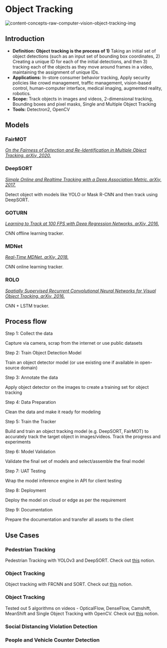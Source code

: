 # Object Tracking

![content-concepts-raw-computer-vision-object-tracking-img](https://user-images.githubusercontent.com/62965911/216822794-bbebf98d-269b-46f7-bd51-aa9f417105c8.png)

## Introduction

- **Definition: Object tracking is the process of 1)** Taking an initial set of object detections (such as an input set of bounding box coordinates, 2) Creating a unique ID for each of the initial detections, and then 3) tracking each of the objects as they move around frames in a video, maintaining the assignment of unique IDs.
- **Applications:** In-store consumer behavior tracking, Apply security policies like crowd management, traffic management, vision-based control, human-computer interface, medical imaging, augmented reality, robotics.
- **Scope:** Track objects in images and videos, 2-dimensional tracking, Bounding boxes and pixel masks, Single and Multiple Object Tracking
- **Tools:** Detectron2, OpenCV

## Models

### FairMOT

*[On the Fairness of Detection and Re-Identification in Multiple Object Tracking. arXiv, 2020.](https://arxiv.org/abs/2004.01888)*

### DeepSORT

*[Simple Online and Realtime Tracking with a Deep Association Metric. arXiv, 2017.](https://arxiv.org/abs/1703.07402)*

Detect object with models like YOLO or Mask R-CNN and then track using DeepSORT.

### GOTURN

*[Learning to Track at 100 FPS with Deep Regression Networks. arXiv, 2016.](https://arxiv.org/abs/1604.01802)*

CNN offline learning tracker.

### MDNet

*[Real-Time MDNet. arXiv, 2018.](https://arxiv.org/abs/1808.08834)*

CNN online learning tracker.

### ROLO

*[Spatially Supervised Recurrent Convolutional Neural Networks for Visual Object Tracking. arXiv, 2016.](https://arxiv.org/abs/1607.05781)*

CNN + LSTM tracker.

## Process flow

Step 1: Collect the data

Capture via camera, scrap from the internet or use public datasets

Step 2: Train Object Detection Model

Train an object detector model (or use existing one if available in open-source domain)

Step 3: Annotate the data

Apply object detector on the images to create a training set for object tracking

Step 4: Data Preparation

Clean the data and make it ready for modeling

Step 5: Train the Tracker

Build and train an object tracking model (e.g. DeepSORT, FairMOT) to accurately track the target object in images/videos. Track the progress and experiments

Step 6: Model Validation

Validate the final set of models and select/assemble the final model

Step 7: UAT Testing

Wrap the model inference engine in API for client testing

Step 8: Deployment

Deploy the model on cloud or edge as per the requirement

Step 9: Documentation

Prepare the documentation and transfer all assets to the client

## Use Cases

### Pedestrian Tracking

Pedestrian Tracking with YOLOv3 and DeepSORT. Check out [this](https://www.notion.so/Pedestrian-Tracking-with-YOLOv3-and-DeepSORT-a38ea37a2abf4755aacc691bd6b859a1) notion.

### Object Tracking

Object tracking with FRCNN and SORT. Check out [this](https://www.notion.so/Object-tracking-with-FRCNN-and-SORT-e555d6174d2e4c1e993526c89555f96b) notion.

### Object Tracking

Tested out 5 algorithms on videos - OpticalFlow, DenseFlow, Camshift, MeanShift and Single Object Tracking with OpenCV. Check out [this](https://www.notion.so/Object-Tracking-with-OpenCV-and-Python-2bf91e9f6f49405ca40409c392a2d429) notion.

### Social Distancing Violation Detection

### People and Vehicle Counter Detection
